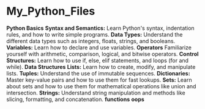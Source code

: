 # My_Python_Files
**Python Basics**
**Syntax and Semantics:** Learn Python's syntax, indentation rules, and how to write simple programs.
**Data Types:** Understand the different data types such as integers, floats, strings, and booleans.
**Variables:** Learn how to declare and use variables.
**Operators** Familiarize yourself with arithmetic, comparison, logical, and bitwise operators.
**Control Structures:** Learn how to use if, else, elif statements, and loops (for and while).
**Data Structures**
**Lists:** Learn how to create, modify, and manipulate lists.
**Tuples:** Understand the use of immutable sequences.
**Dictionaries:** Master key-value pairs and how to use them for fast lookups.
**Sets:** Learn about sets and how to use them for mathematical operations like union and intersection.
**Strings:** Understand string manipulation and methods like slicing, formatting, and concatenation.
**functions**
**oops**
